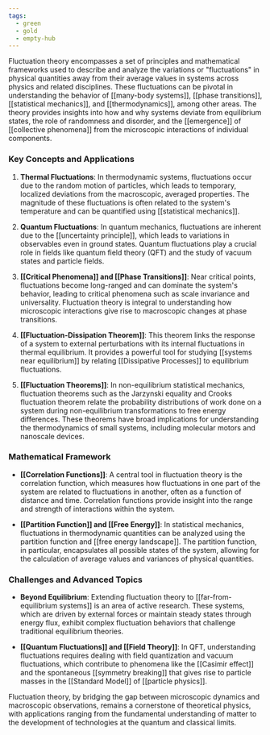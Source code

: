 ```yaml
---
tags:
  - green
  - gold
  - empty-hub
---
```

Fluctuation theory encompasses a set of principles and mathematical frameworks used to describe and analyze the variations or "fluctuations" in physical quantities away from their average values in systems across physics and related disciplines. These fluctuations can be pivotal in understanding the behavior of [[many-body systems]], [[phase transitions]], [[statistical mechanics]], and [[thermodynamics]], among other areas. The theory provides insights into how and why systems deviate from equilibrium states, the role of randomness and disorder, and the [[emergence]] of [[collective phenomena]] from the microscopic interactions of individual components.

### Key Concepts and Applications

1. **Thermal Fluctuations**: In thermodynamic systems, fluctuations occur due to the random motion of particles, which leads to temporary, localized deviations from the macroscopic, averaged properties. The magnitude of these fluctuations is often related to the system's temperature and can be quantified using [[statistical mechanics]].

2. **Quantum Fluctuations**: In quantum mechanics, fluctuations are inherent due to the [[uncertainty principle]], which leads to variations in observables even in ground states. Quantum fluctuations play a crucial role in fields like quantum field theory (QFT) and the study of vacuum states and particle fields.

3. **[[Critical Phenomena]] and [[Phase Transitions]]**: Near critical points, fluctuations become long-ranged and can dominate the system's behavior, leading to critical phenomena such as scale invariance and universality. Fluctuation theory is integral to understanding how microscopic interactions give rise to macroscopic changes at phase transitions.

4. **[[Fluctuation-Dissipation Theorem]]**: This theorem links the response of a system to external perturbations with its internal fluctuations in thermal equilibrium. It provides a powerful tool for studying [[systems near equilibrium]] by relating [[Dissipative Processes]] to equilibrium fluctuations.

5. **[[Fluctuation Theorems]]**: In non-equilibrium statistical mechanics, fluctuation theorems such as the Jarzynski equality and Crooks fluctuation theorem relate the probability distributions of work done on a system during non-equilibrium transformations to free energy differences. These theorems have broad implications for understanding the thermodynamics of small systems, including molecular motors and nanoscale devices.

### Mathematical Framework

- **[[Correlation Functions]]**: A central tool in fluctuation theory is the correlation function, which measures how fluctuations in one part of the system are related to fluctuations in another, often as a function of distance and time. Correlation functions provide insight into the range and strength of interactions within the system.

- **[[Partition Function]] and [[Free Energy]]**: In statistical mechanics, fluctuations in thermodynamic quantities can be analyzed using the partition function and [[free energy landscape]]. The partition function, in particular, encapsulates all possible states of the system, allowing for the calculation of average values and variances of physical quantities.

### Challenges and Advanced Topics

- **Beyond Equilibrium**: Extending fluctuation theory to [[far-from-equilibrium systems]] is an area of active research. These systems, which are driven by external forces or maintain steady states through energy flux, exhibit complex fluctuation behaviors that challenge traditional equilibrium theories.

- **[[Quantum Fluctuations]] and [[Field Theory]]**: In QFT, understanding fluctuations requires dealing with field quantization and vacuum fluctuations, which contribute to phenomena like the [[Casimir effect]] and the spontaneous [[symmetry breaking]] that gives rise to particle masses in the [[Standard Model]] of [[particle physics]].

Fluctuation theory, by bridging the gap between microscopic dynamics and macroscopic observations, remains a cornerstone of theoretical physics, with applications ranging from the fundamental understanding of matter to the development of technologies at the quantum and classical limits.
